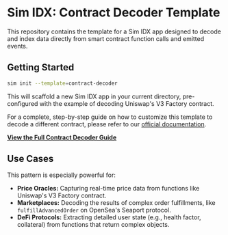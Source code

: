 # Sim IDX: Contract Decoder Template

This repository contains the template for a Sim IDX app designed to decode and index data directly from smart contract function calls and emitted events.

## Getting Started

```bash
sim init --template=contract-decoder
```

This will scaffold a new Sim IDX app in your current directory, pre-configured with the example of decoding Uniswap's V3 Factory contract.

For a complete, step-by-step guide on how to customize this template to decode a different contract, please refer to our [official documentation](https://docs.sim.dune.com/idx/guides/decode-any-contract).

[**View the Full Contract Decoder Guide**](https://docs.sim.dune.com/idx/guides/decode-any-contract)

## Use Cases

This pattern is especially powerful for:

-   **Price Oracles:** Capturing real-time price data from functions like Uniswap's V3 Factory contract.
-   **Marketplaces:** Decoding the results of complex order fulfillments, like `fulfillAdvancedOrder` on OpenSea's Seaport protocol.
-   **DeFi Protocols:** Extracting detailed user state (e.g., health factor, collateral) from functions that return complex objects.
